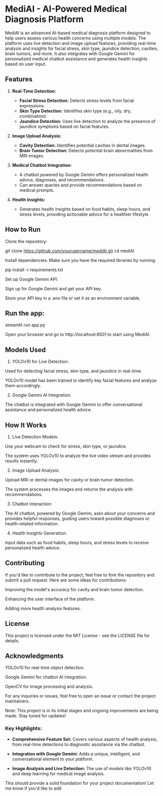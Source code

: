 # MediAI - AI-Powered Medical Diagnosis Platform

MediAI is an advanced AI-based medical diagnosis platform designed to help users assess various health concerns using multiple models. The platform uses live detection and image upload features, providing real-time analysis and insights for facial stress, skin type, jaundice detection, cavities, brain tumors, and more. It also integrates with Google Gemini for personalized medical chatbot assistance and generates health insights based on user input.

## Features

1. **Real-Time Detection:**
   - **Facial Stress Detection:** Detects stress levels from facial expressions.
   - **Skin Type Detection:** Identifies skin type (e.g., oily, dry, combination).
   - **Jaundice Detection:** Uses live detection to analyze the presence of jaundice symptoms based on facial features.

2. **Image Upload Analysis:**
   - **Cavity Detection:** Identifies potential cavities in dental images.
   - **Brain Tumor Detection:** Detects potential brain abnormalities from MRI images.

3. **Medical Chatbot Integration:**
   - A chatbot powered by Google Gemini offers personalized health advice, diagnoses, and recommendations.
   - Can answer queries and provide recommendations based on medical prompts.

4. **Health Insights:**
   - Generates health insights based on food habits, sleep hours, and stress levels, providing actionable advice for a healthier lifestyle.


## How to Run

Clone the repository:

git clone https://github.com/yourusername/mediAI.git
cd mediAI

Install dependencies: Make sure you have the required libraries by running:

pip install -r requirements.txt

Set up Google Gemini API:

Sign up for Google Gemini and get your API key.

Store your API key in a .env file or set it as an environment variable.

## Run the app: 

streamlit run app.py

Open your browser and go to http://localhost:8501 to start using MediAI.

## Models Used

1. YOLOv10 for Live Detection:

Used for detecting facial stress, skin type, and jaundice in real-time.

YOLOv10 model has been trained to identify key facial features and analyze them accordingly.


2. Google Gemini AI Integration:

The chatbot is integrated with Google Gemini to offer conversational assistance and personalized health advice.

## How It Works

1. Live Detection Models:

Use your webcam to check for stress, skin type, or jaundice.

The system uses YOLOv10 to analyze the live video stream and provides results instantly.

2. Image Upload Analysis:

Upload MRI or dental images for cavity or brain tumor detection.

The system processes the images and returns the analysis with recommendations.

3. Chatbot Interaction:

The AI chatbot, powered by Google Gemini, asks about your concerns and provides helpful responses, guiding users toward possible diagnoses or health-related information.

4. Health Insights Generation:

Input data such as food habits, sleep hours, and stress levels to receive personalized health advice.

## Contributing
If you'd like to contribute to the project, feel free to fork the repository and submit a pull request. Here are some ideas for contributions:

Improving the model's accuracy for cavity and brain tumor detection.

Enhancing the user interface of the platform.

Adding more health analysis features.

## License
This project is licensed under the MIT License - see the LICENSE file for details.

## Acknowledgments

YOLOv10 for real-time object detection.

Google Gemini for chatbot AI integration.

OpenCV for image processing and analysis.

For any inquiries or issues, feel free to open an issue or contact the project maintainers.

Note: This project is in its initial stages and ongoing improvements are being made. Stay tuned for updates!


### Key Highlights:

- **Comprehensive Feature Set:** Covers various aspects of health analysis, from real-time detections to diagnostic assistance via the chatbot.

- **Integration with Google Gemini:** Adds a unique, intelligent, and conversational element to your platform.

- **Image Analysis and Live Detection:** The use of models like YOLOv10 and deep learning for medical image analysis.

This should provide a solid foundation for your project documentation! Let me know if you'd like to add


